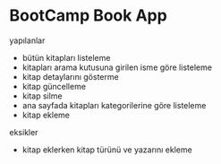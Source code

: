 # BootCamp Book App

yapılanlar

- bütün kitapları listeleme
- kitapları arama kutusuna girilen isme göre listeleme
- kitap detaylarını gösterme
- kitap güncelleme
- kitap silme
- ana sayfada kitapları kategorilerine göre listeleme
- kitap ekleme

eksikler 

- kitap eklerken kitap türünü ve yazarını ekleme

